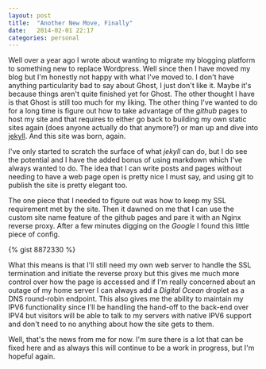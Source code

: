 ```yaml
---
layout: post
title:  "Another New Move, Finally"
date:   2014-02-01 22:17
categories: personal
---
```


Well over a year ago I wrote about wanting to migrate my blogging platform to something new to replace Wordpress. Well since then I have moved my blog but I'm honestly not happy with what I've moved to. I don't have anything particularity bad to say about Ghost, I just don't like it. Maybe it's because things aren't quite finished yet for Ghost. The other thought I have is that Ghost is still too much for my liking. The other thing I've wanted to do for a long time is figure out how to take advantage of the *github* pages to host my site and that requires to either go back to building my own static sites again (does anyone actually do that anymore?) or man up and dive into [jekyll](http://jekyllrb.com). And this site was born, again.

I've only started to scratch the surface of what *jekyll* can do, but I do see the potential and I have the added bonus of using markdown which I've always wanted to do. The idea that I can write posts and pages without needing to have a web page open is pretty nice I must say, and using git to publish the site is pretty elegant too.

The one piece that I needed to figure out was how to keep my SSL requirement met by the site. Then it dawned on me that I can use the custom site name feature of the github pages and pare it with an Nginx reverse proxy. After a few minutes digging on the *Google* I found this little piece of config.

{% gist 8872330 %}

What this means is that I'll still need my own web server to handle the SSL termination and initiate the reverse proxy but this gives me much more control over how the page is accessed and if I'm really concerned about an outage of my home server I can always add a *Digital Ocean* droplet as a DNS round-robin endpoint. This also gives me the ability to maintain my IPV6 functionality since I'll be handling the hand-off to the back-end over IPV4 but visitors will be able to talk to my servers with native IPV6 support and don't need to no anything about how the site gets to them.

Well, that's the news from me for now. I'm sure there is a lot that can be fixed here and as always this will continue to be a work in progress, but I'm hopeful again.